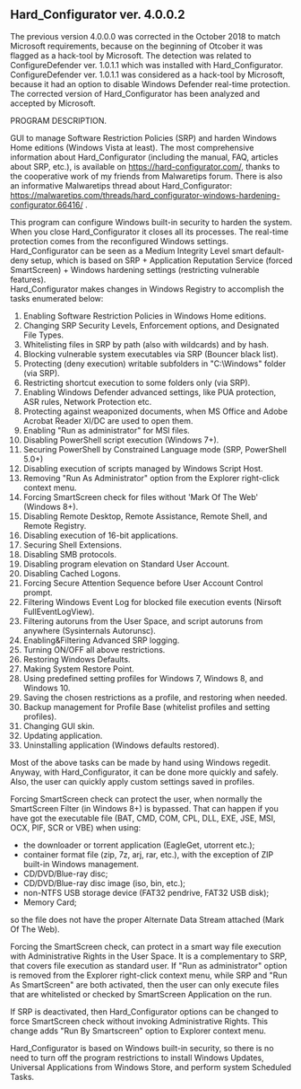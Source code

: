 ## Hard_Configurator ver. 4.0.0.2

The previous version 4.0.0.0 was corrected in the October 2018 to match Microsoft requirements, because on the beginning of Otcober
it was flagged as a hack-tool by Microsoft. The detection was related to ConfigureDefender ver. 1.0.1.1 which was installed with
Hard_Configurator. ConfigureDefender ver. 1.0.1.1 was considered as a hack-tool by Microsoft, because it had an option to disable
Windows Defender real-time protection. The corrected version of Hard_Configurator has been analyzed and accepted by Microsoft.


PROGRAM DESCRIPTION.

GUI to manage Software Restriction Policies (SRP) and harden Windows Home editions (Windows Vista at least).
The most comprehensive information about Hard_Configurator (including the manual, FAQ, articles about SRP, etc.), is available on https://hard-configurator.com/, thanks to the cooperative work of my friends from Malwaretips forum. There is also an informative Malwaretips thread about Hard_Configurator: https://malwaretips.com/threads/hard_configurator-windows-hardening-configurator.66416/
.

This program can configure Windows built-in security to harden the system. When you close Hard_Configurator it closes all its processes. The real-time protection comes from the reconfigured Windows settings.
Hard_Configurator can be seen as a Medium Integrity Level smart default-deny setup, which is based on SRP + Application Reputation Service (forced SmartScreen) + Windows hardening settings (restricting vulnerable features).  
Hard_Configurator makes changes in Windows Registry to accomplish the tasks enumerated below:

1. Enabling Software Restriction Policies in Windows Home editions.
2. Changing SRP Security Levels, Enforcement options, and Designated File Types.
3. Whitelisting files in SRP by path (also with wildcards) and by hash.
4. Blocking vulnerable system executables via SRP (Bouncer black list).
5. Protecting (deny execution) writable subfolders in "C:\Windows" folder (via SRP).
6. Restricting shortcut execution to some folders only (via SRP).
7. Enabling Windows Defender advanced settings, like PUA protection, ASR rules, Network Protection etc. 
8. Protecting against weaponized documents, when MS Office and Adobe Acrobat Reader XI/DC are used to open them.
9. Enabling "Run as administrator" for MSI files.
10. Disabling PowerShell script execution (Windows 7+).
11. Securing PowerShell by Constrained Language mode (SRP, PowerShell 5.0+)
12. Disabling execution of scripts managed by Windows Script Host.
13. Removing "Run As Administrator" option from the Explorer right-click context menu.
14. Forcing SmartScreen check for files without 'Mark Of The Web' (Windows 8+).
15. Disabling Remote Desktop, Remote Assistance, Remote Shell, and Remote Registry.
16. Disabling execution of 16-bit applications.
17. Securing Shell Extensions.
18. Disabling SMB protocols.
19. Disabling program elevation on Standard User Account.
20. Disabling Cached Logons.
21. Forcing Secure Attention Sequence before User Account Control prompt.
22. Filtering Windows Event Log for blocked file execution events (Nirsoft FullEventLogView).
23. Filtering autoruns from the User Space, and script autoruns from anywhere (Sysinternals Autorunsc).
24. Enabling&Filtering Advanced SRP logging.
25. Turning ON/OFF all above restrictions.
26. Restoring Windows Defaults.
27. Making System Restore Point.
28. Using predefined setting profiles for Windows 7, Windows 8, and Windows 10.
29. Saving the chosen restrictions as a profile, and restoring when needed.
30. Backup management for Profile Base (whitelist profiles and setting profiles).
31. Changing GUI skin.
32. Updating application.
33. Uninstalling application (Windows defaults restored).


Most of the above tasks can be made by hand using Windows regedit. Anyway, with Hard_Configurator, it can be done more quickly and safely. Also, the user can quickly apply custom settings saved in profiles.

Forcing SmartScreen check can protect the user, when normally the SmartScreen Filter (in Windows 8+) is bypassed.
That can happen if you have got the executable file (BAT, CMD, COM, CPL, DLL, EXE, JSE, MSI, OCX, PIF, SCR or VBE) when using:

* the downloader or torrent application (EagleGet, utorrent etc.);
* container format file (zip, 7z, arj, rar, etc.), with the exception of ZIP built-in Windows management.
* CD/DVD/Blue-ray disc;
* CD/DVD/Blue-ray disc image (iso, bin, etc.);
* non-NTFS USB storage device (FAT32 pendrive, FAT32 USB disk);
* Memory Card;

so the file does not have the proper Alternate Data Stream attached (Mark Of The Web).

Forcing the SmartScreen check, can protect in a smart way file execution with Administrative Rights in the User Space. It is a complementary to SRP, that covers file execution as standard user. If "Run as administrator" option is removed from the Explorer right-click context menu, while SRP and "Run As SmartScreen" are both activated, then the user can only execute files that are whitelisted or checked by SmartScreen Application on the run.

If SRP is deactivated, then Hard_Configurator options can be changed to force SmartScreen check without invoking Administrative Rights. This change adds "Run By Smartscreen" option to Explorer context menu.

Hard_Configurator is based on Windows built-in security, so there is no need to turn off the program restrictions to install Windows Updates, Universal Applications from Windows Store, and perform system Scheduled Tasks.

